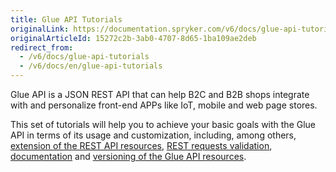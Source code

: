 ```yaml
---
title: Glue API Tutorials
originalLink: https://documentation.spryker.com/v6/docs/glue-api-tutorials
originalArticleId: 15272c2b-3ab0-4707-8d65-1ba109ae2deb
redirect_from:
  - /v6/docs/glue-api-tutorials
  - /v6/docs/en/glue-api-tutorials
---
```


Glue API is a JSON REST API that can help B2C and B2B shops integrate with and personalize front-end APPs like IoT, mobile and web page stores. 

This set of tutorials will help you to achieve your basic goals with the Glue API in terms of its usage and customization, including, among others, [extension of the REST API resources](/docs/scos/dev/tutorials-and-howtos/202009.0/introduction-tutorials/glue-api/extending-a-rest-api-resource.html), [REST requests validation](/docs/scos/dev/tutorials-and-howtos/202009.0/introduction-tutorials/glue-api/validating-rest-request-format.html), [documentation](/docs/scos/dev/tutorials-and-howtos/202009.0/introduction-tutorials/glue-api/documenting-glue-api-resources.html) and [versioning of the Glue API resources](/docs/scos/dev/tutorials-and-howtos/202009.0/introduction-tutorials/glue-api/versioning-rest-api-resources.html).


